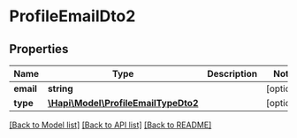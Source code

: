 # ProfileEmailDto2

## Properties
Name | Type | Description | Notes
------------ | ------------- | ------------- | -------------
**email** | **string** |  | [optional] 
**type** | [**\Hapi\Model\ProfileEmailTypeDto2**](ProfileEmailTypeDto2.md) |  | [optional] 

[[Back to Model list]](../README.md#documentation-for-models) [[Back to API list]](../README.md#documentation-for-api-endpoints) [[Back to README]](../README.md)

